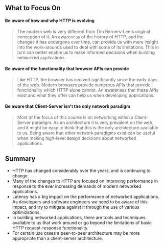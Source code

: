 ## What to Focus On

#### Be aware of how and why HTTP is evolving

> The modern web is very different from Tim Berners-Lee's original conception of it. An awareness of the history of HTTP, and the changes it has undergone over time, can provide us with more insight into the work-arounds used to deal with some of its limitations. This in turn can better enable us to make informed decisions when building networked applications.

#### Be aware of the functionality that browser APIs can provide

> Like HTTP, the browser has evolved significantly since the early days of the web. Modern browsers provide numerous APIs that provide functionality which HTTP alone cannot. An awareness that these APIs exist and what they offer can help us when developing applications.

#### Be aware that Client-Server isn't the only network paradigm

> Most of the focus of this course is on networking within a Client-Server paradigm. As an architecture it is very prevalent on the web, and it might be easy to think that this is the only architecture available to us. Being aware that other network paradigms exist can be useful when making high-level design decisions about networked applications.

## Summary

- HTTP has changed considerably over the years, and is continuing to change.
- Many of the changes to HTTP are focused on improving performance in response to the ever increasing demands of modern networked applications.
- Latency has a big impact on the performance of networked applications. As developers and software engineers we need to be aware of this impact, and try to mitigate against it through the use of various optimizations.
- In building networked applications, there are tools and techniques available to us that work around or go beyond the limitations of basic HTTP request-response functionality.
- For certain use cases a peer-to-peer architecture may be more appropriate than a client-server architecture.
